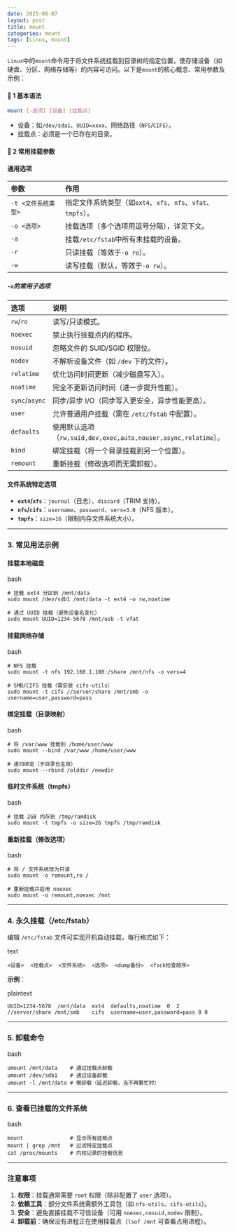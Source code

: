 ```yaml
---
date: 2025-08-07
layout: post
title: mount
categories: mount
tags: [Linux, mount] 
---
```


`Linux`中的`mount`命令用于将文件系统挂载到目录树的指定位置，使存储设备（如硬盘、分区、网络存储等）的内容可访问。以下是`mount`的核心概念、常用参数及示例：

#### 🧱 1 基本语法

```bash
mount [-选项] [设备] [挂载点]
```

-   设备：如`/dev/sda1`、`UUID=xxxx`、网络路径（`NFS`/`CIFS`）。
-   挂载点：必须是一个已存在的目录。

#### 🧰 2 常用挂载参数

#### **通用选项**

| 参数                | 作用                                                         |
| :------------------ | :----------------------------------------------------------- |
| `-t <文件系统类型>` | 指定文件系统类型（如`ext4`、`xfs`、`nfs`、`vfat`、`tmpfs`）。 |
| `-o <选项>`         | 挂载选项（多个选项用逗号分隔），详见下文。                   |
| `-a`                | 挂载`/etc/fstab`中所有未挂载的设备。                         |
| `-r`                | 只读挂载（等效于`-o ro`）。                                  |
| `-w`                | 读写挂载（默认，等效于`-o rw`）。                            |

##### `-o`的常用子选项

| 选项           | 说明                                                         |
| :------------- | :----------------------------------------------------------- |
| `rw`/`ro`      | 读写/只读模式。                                              |
| `noexec`       | 禁止执行挂载点内的程序。                                     |
| `nosuid`       | 忽略文件的 SUID/SGID 权限位。                                |
| `nodev`        | 不解析设备文件（如 `/dev` 下的文件）。                       |
| `relatime`     | 优化访问时间更新（减少磁盘写入）。                           |
| `noatime`      | 完全不更新访问时间（进一步提升性能）。                       |
| `sync`/`async` | 同步/异步 I/O（同步写入更安全，异步性能更高）。              |
| `user`         | 允许普通用户挂载（需在 `/etc/fstab` 中配置）。               |
| `defaults`     | 使用默认选项（`rw,suid,dev,exec,auto,nouser,async,relatime`）。 |
| `bind`         | 绑定挂载（将一个目录挂载到另一个位置）。                     |
| `remount`      | 重新挂载（修改选项而无需卸载）。                             |

#### **文件系统特定选项**

-   **`ext4`/`xfs`**：`journal`（日志）、`discard`（TRIM 支持）。
-   **`nfs`/`cifs`**：`username`、`password`、`vers=3.0`（NFS 版本）。
-   **`tmpfs`**：`size=1G`（限制内存文件系统大小）。

------

### **3. 常见用法示例**

#### **挂载本地磁盘**

bash

```
# 挂载 ext4 分区到 /mnt/data
sudo mount /dev/sdb1 /mnt/data -t ext4 -o rw,noatime

# 通过 UUID 挂载（避免设备名变化）
sudo mount UUID=1234-5678 /mnt/usb -t vfat
```

#### **挂载网络存储**

bash

```
# NFS 挂载
sudo mount -t nfs 192.168.1.100:/share /mnt/nfs -o vers=4

# SMB/CIFS 挂载（需安装 cifs-utils）
sudo mount -t cifs //server/share /mnt/smb -o username=user,password=pass
```

#### **绑定挂载（目录映射）**

bash

```
# 将 /var/www 挂载到 /home/user/www
sudo mount --bind /var/www /home/user/www

# 递归绑定（子目录也生效）
sudo mount --rbind /olddir /newdir
```

#### **临时文件系统（tmpfs）**

bash

```
# 挂载 2GB 内存到 /tmp/ramdisk
sudo mount -t tmpfs -o size=2G tmpfs /tmp/ramdisk
```

#### **重新挂载（修改选项）**

bash

```
# 将 / 文件系统改为只读
sudo mount -o remount,ro /

# 重新挂载并启用 noexec
sudo mount -o remount,noexec /mnt
```

------

### **4. 永久挂载（/etc/fstab）**

编辑 `/etc/fstab` 文件可实现开机自动挂载，每行格式如下：

text

```
<设备>  <挂载点>  <文件系统>  <选项>  <dump备份>  <fsck检查顺序>
```

**示例**：

plaintext

```
UUID=1234-5678  /mnt/data  ext4  defaults,noatime  0  2
//server/share /mnt/smb    cifs  username=user,password=pass 0 0
```

------

### **5. 卸载命令**

bash

```
umount /mnt/data    # 通过挂载点卸载
umount /dev/sdb1    # 通过设备卸载
umount -l /mnt/data # 懒卸载（延迟卸载，当不再繁忙时）
```

------

### **6. 查看已挂载的文件系统**

bash

```
mount               # 显示所有挂载点
mount | grep /mnt   # 过滤特定挂载点
cat /proc/mounts    # 内核记录的挂载信息
```

------

### **注意事项**

1.  **权限**：挂载通常需要 `root` 权限（除非配置了 `user` 选项）。
2.  **依赖工具**：部分文件系统需额外工具包（如 `nfs-utils`、`cifs-utils`）。
3.  **安全**：避免直接挂载不可信设备（可用 `noexec,nosuid,nodev` 限制）。
4.  **卸载前**：确保没有进程正在使用挂载点（`lsof /mnt` 可查看占用进程）。